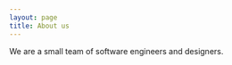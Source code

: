 ```yaml
---
layout: page
title: About us
---
```


<div class="main-text">
<p>We are a small team of software engineers and designers.</p>
</div>
